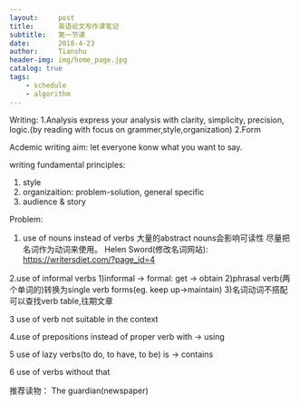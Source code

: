 ```yaml
---
layout:     post
title:      英语论文写作课笔记
subtitle:   第一节课
date:       2018-4-23
author:     Tianshu
header-img: img/home_page.jpg
catalog: true
tags:
    - schedule
    - algorithm
---
```



Writing:
1.Analysis
express your analysis with clarity, simplicity, precision, logic.(by reading with focus on grammer,style,organization) 
2.Form

Acdemic writing aim: let everyone konw what you want to say.


writing fundamental principles:
1. style
2. organizaition:
problem-solution, general specific
3. audience & story

Problem:
1. use of nouns instead of verbs
大量的abstract nouns会影响可读性
尽量把名词作为动词来使用。
Helen Sword(修改名词网站): https://writersdiet.com/?page_id=4

2.use of informal verbs
1)informal -> formal: get -> obtain
2)phrasal verb(两个单词的)转换为single verb forms(eg. keep up->maintain)
3)名词动词不搭配
可以查找verb table,往期文章

3 use of verb not suitable in the context

4.use of prepositions instead of proper verb
with -> using

5 use of lazy verbs(to do, to have, to be)
is -> contains

6 use of verbs without that 

推荐读物：
The guardian(newspaper)

